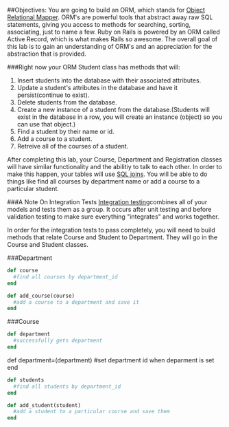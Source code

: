 ##Objectives: You are going to build an ORM, which stands for <a href="http://en.wikipedia.org/wiki/Object-relational_mapping">Object Relational Mapper</a>. ORM's are powerful tools that abstract away raw SQL statements, giving you access to methods for searching, sorting, associating, just to name a few. Ruby on Rails is powered by an ORM called Active Record, which is what makes Rails so awesome. The overall goal of this lab is to gain an understanding of ORM's and an appreciation for the abstraction that is provided.

###Right now your ORM Student class has methods that will:

1. Insert students into the database with their associated attributes.
2. Update a student's attributes in the database and have it persist(continue to exist).
3. Delete students from the database.
4. Create a new instance of a student from the database.(Students will exist in the database in a row, you will create an instance (object) so you can use that object.)
5. Find a student by their name or id.
6. Add a course to a student.
7. Retreive all of the courses of a student.

After completing this lab, your Course, Department and Registration classes will have similar functionality and the abilitiy to talk to each other. In order to make this happen, your tables will use <a href="http://www.sql-join.com/">SQL joins</a>. You will be able to do things like find all courses by department name or add a course to a particular student.

###A Note On Integration Tests
<a href="Integration testing - Wikipedia, the free encyclopedia">Integration testing</a>combines all of your models and tests them as a group. It occurs after unit testing and before validation testing to make sure everything "integrates" and works together.

In order for the integration tests to pass completely, you will need to build methods that relate Course and Student to Department. They will go in the Course and Student classes.

###Department 
```ruby 
def course
  #find all courses by department_id
end

def add_course(course)
  #add a course to a department and save it
end
```

###Course 

```ruby
def department
  #successfully gets department
end
```
  
def department=(department)
  #set department id when deparment is set
end

```ruby 
def students
  #find all students by department_id
end

def add_student(student)
  #add a student to a particular course and save them
end
```

